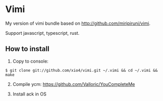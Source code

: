 # Vimi

My version of vimi bundle based on http://github.com/miripiruni/vimi.

Support javascript, typescript, rust.

How to install
--------------

1. Copy to console:

```
$ git clone git://github.com/xio4/vimi.git ~/.vimi && cd ~/.vimi && make
```
2. Compile ycm: https://github.com/Valloric/YouCompleteMe

3. Install ack in OS
